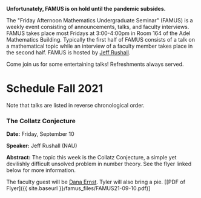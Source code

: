 **Unfortunately, FAMUS is on hold until the pandemic subsides.**

The "Friday Afternoon Mathematics Undergraduate Seminar" (FAMUS) is a weekly event consisting of announcements, talks, and faculty interviews.  FAMUS takes place most Fridays at 3:00-4:00pm in Room 164 of the Adel Mathematics Building.  Typically the first half of FAMUS consists of a talk on a mathematical topic while an interview of a faculty member takes place in the second half. FAMUS is hosted by [Jeff Rushall](https://nau.edu/cefns/natsci/math/directory-full-time/rushall-jeff/).

Come join us for some entertaining talks!  Refreshments always served.

# Schedule Fall 2021 #

Note that talks are listed in reverse chronological order.

### The Collatz Conjecture

**Date:** Friday, September 10

**Speaker:** Jeff Rushall (NAU)

**Abstract:** The topic this week is the Collatz Conjecture, a simple yet devilishly difficult unsolved problem in number theory. See the flyer linked below for more information.

The faculty guest will be [Dana Ernst](http://danaernst.com).  Tyler will also bring a pie.  [[PDF of Flyer]({{ site.baseurl }}/famus_files/FAMUS21-09-10.pdf)]
